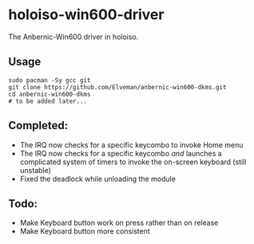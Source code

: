 # holoiso-win600-driver
The Anbernic-Win600 driver in holoiso.

## Usage

```
sudo pacman -Sy gcc git
git clone https://github.com/Elveman/anbernic-win600-dkms.git
cd anbernic-win600-dkms
# to be added later...
```

## Completed:

+ The IRQ now checks for a specific keycombo to invoke Home menu
+ The IRQ now checks for a specific keycombo *and* launches a complicated system of timers to invoke the on-screen keyboard (still unstable)
+ Fixed the deadlock while unloading the module

## Todo:

+ Make Keyboard button work on press rather than on release
+ Make Keyboard button more consistent
